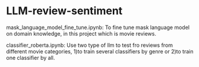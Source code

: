 # LLM-review-sentiment
mask_language_model_fine_tune.ipynb: 
To fine tune mask language model on domain knowledge, in this project which is movie reviews.

classifier_roberta.ipynb:
Use two type of llm to test fro reviews from different movie categories, 
1)to train several classifiers by genre or 
2)to train one classifier by all. 

